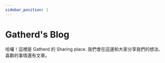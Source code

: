 ```yaml
---
sidebar_position: 1
---
```


# Gatherd's Blog

哈囉！這裡是 Gatherd 的 Sharing place.
我們會在這邊和大家分享我們的想法、喜歡的事情還有文章。

